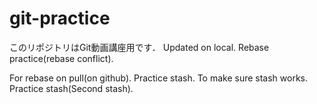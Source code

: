 # git-practice
このリポジトリはGit動画講座用です．
Updated on local.
Rebase practice(rebase conflict).

For rebase on pull(on github).
Practice stash.
To make sure stash works.
Practice stash(Second stash).

